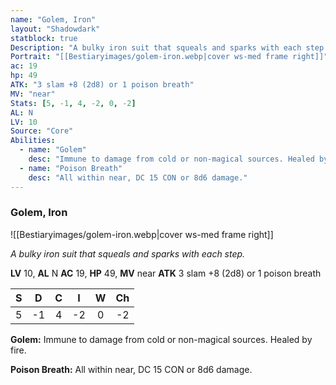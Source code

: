 ```yaml
---
name: "Golem, Iron"
layout: "Shadowdark"
statblock: true
Description: "A bulky iron suit that squeals and sparks with each step."
Portrait: "[[Bestiaryimages/golem-iron.webp|cover ws-med frame right]]"
ac: 19
hp: 49
ATK: "3 slam +8 (2d8) or 1 poison breath"
MV: "near"
Stats: [5, -1, 4, -2, 0, -2]
AL: N
LV: 10
Source: "Core"
Abilities:
  - name: "Golem"
    desc: "Immune to damage from cold or non-magical sources. Healed by fire."
  - name: "Poison Breath"
    desc: "All within near, DC 15 CON or 8d6 damage."
---
```


### Golem, Iron

![[Bestiaryimages/golem-iron.webp|cover ws-med frame right]]

_A bulky iron suit that squeals and sparks with each step._

**LV** 10, **AL** N
**AC** 19, **HP** 49, **MV** near
**ATK** 3 slam +8 (2d8) or 1 poison breath

|  S  |  D  |  C  |  I  |  W  |  Ch  |
|:---:|:---:|:---:|:---:|:---:|:----:|
| 5 | -1 | 4 | -2 | 0 | -2 |

**Golem:** Immune to damage from cold or non-magical sources. Healed by fire.

**Poison Breath:** All within near, DC 15 CON or 8d6 damage.

